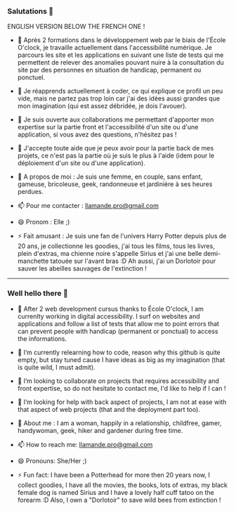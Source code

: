 ### Salutations 👋

ENGLISH VERSION BELOW THE FRENCH ONE !

- 🔭 Après 2 formations dans le développement web par le biais de l'École O'clock, je travaille actuellement dans l'accessibilité numérique. Je parcours les site et les applications en suivant une liste de tests qui me permettent de relever des anomalies pouvant nuire à la consultation du site par des personnes en situation de handicap, permanent ou ponctuel.

- 🌱 Je réapprends actuellement à coder, ce qui explique ce profil un peu vide, mais ne partez pas trop loin car j'ai des idées aussi grandes que mon imagination (qui est assez débridée, je dois l'avouer).

- 👯 Je suis ouverte aux collaborations me permettant d'apporter mon expertise sur la partie front et l'accessibilité d'un site ou d'une application, si vous avez des questions, n'hésitez pas !

- 🤔 J'accepte toute aide que je peux avoir pour la partie back de mes projets, ce n'est pas la partie où je suis le plus à l'aide (idem pour le déploiement d'un site ou d'une application).

- 💬 A propos de moi : Je suis une femme, en couple, sans enfant, gameuse, bricoleuse, geek, randonneuse et jardinière à ses heures perdues.

- 📫 Pour me contacter : llamande.pro@gmail.com

- 😄 Pronom : Elle ;)

- ⚡ Fait amusant : Je suis une fan de l'univers Harry Potter depuis plus de 20 ans, je collectionne les goodies, j'ai tous les films, tous les livres, plein d'extras, ma chienne noire s'appelle Sirius et j'ai une belle demi-manchette tatouée sur l'avant bras :D Ah aussi, j'ai un Dorlotoir pour sauver les abeilles sauvages de l'extinction !

**********

### Well hello there 👋

- 🔭 After 2 web development cursus thanks to École O'clock, I am currenlty working in digital accessibility. I surf on websites and applications and follow a list of tests that allow me to point errors that can prevent people with handicap (permanent or ponctual) to access the informations.

- 🌱 I’m currently relearning how to code, reason why this github is quite empty, but stay tuned cause I have ideas as big as my imagination (that is quite wild, I must admit).

- 👯 I’m looking to collaborate on projects that requires accessibility and front expertise, so do not hesitate to contact me, I'd like to help if I can !

- 🤔 I’m looking for help with back aspect of projects, I am not at ease with that aspect of web projects (that and the deployment part too).

- 💬 About me : I am a woman, happily in a relationship, childfree, gamer, handywoman, geek, hiker and gardener during free time.

- 📫 How to reach me: llamande.pro@gmail.com

- 😄 Pronouns: She/Her ;)

- ⚡ Fun fact: I have been a Potterhead for more then 20 years now, I collect goodies, I have all the movies, the books, lots of extras, my black female dog is named Sirius and I have a lovely half cuff tatoo on the forearm :D Also, I own a "Dorlotoir" to save wild bees from extinction !
